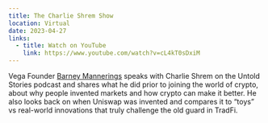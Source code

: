 ```yaml
---
title: The Charlie Shrem Show
location: Virtual
date: 2023-04-27
links:
  - title: Watch on YouTube
    link: https://www.youtube.com/watch?v=cL4kT0sDxiM
---
```


Vega Founder <a href="https://twitter.com/barnabee" target="_blank">Barney Mannerings</a> speaks with Charlie Shrem on the Untold Stories podcast and shares what he did prior to joining the world of crypto, about why people invented markets and how crypto can make it better. He also looks back on when Uniswap was invented and compares it to “toys” vs real-world innovations that truly challenge the old guard in TradFi.

